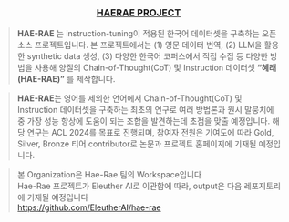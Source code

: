 <h3 align='center'><a href="https://github.com/HAETAE-project">HAERAE PROJECT</a></h3>

> **HAE-RAE** 는 instruction-tuning이 적용된 한국어  데이터셋을 구축하는 오픈소스 프로젝트입니다. 
본 프로젝트에서는 (1) 영문 데이터 번역, (2) LLM을 활용한 synthetic data 생성, (3) 다양한 한국어 코퍼스에서 직접 수집 등 다양한 방법을 사용해 양질의 Chain-of-Thought(CoT) 및 Instruction 데이터셋 **“혜래 (HAE-RAE)”** 를 제작합니다.
> 

> **HAE-RAE**는 영어를 제외한 언어에서 Chain-of-Thought(CoT) 및 Instruction 데이터셋을 구축하는 최초의 연구로 여러 방법론과 원시 말뭉치에 중 가장 성능 향상에 도움이 되는 조합을 발견하는데 초점을 맞출 예정입니다. 해당 연구는 ACL 2024를 목표로 진행되며, 참여자 전원은 기여도에 따라 Gold, Silver, Bronze 티어 contributor로 논문과 프로젝트 홈페이지에 기재될 예정입니다.
>

> 본 Organization은 Hae-Rae 팀의 Workspace입니다  
> Hae-Rae 프로젝트가 Eleuther AI로 이관함에 따라, output은 다음 레포지토리에 기재될 예정입니다  
> https://github.com/EleutherAI/hae-rae
